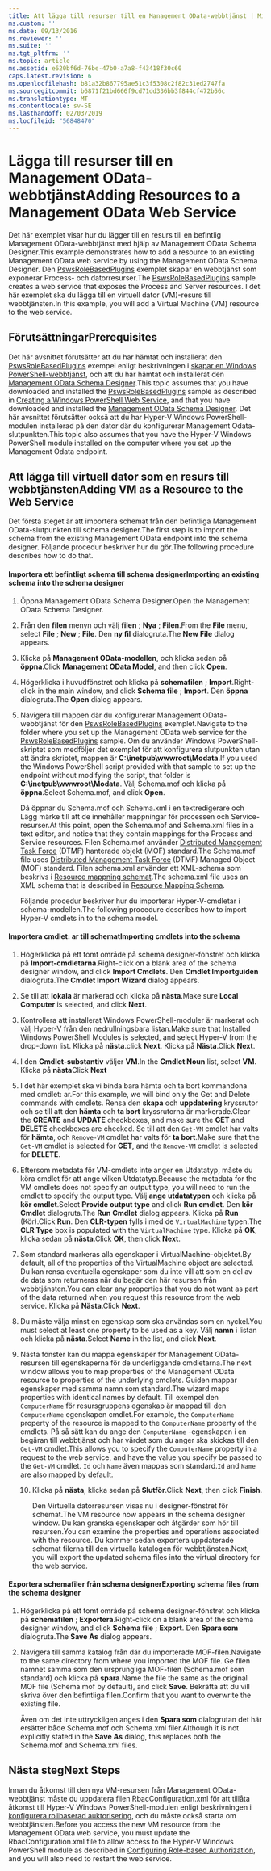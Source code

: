 ```yaml
---
title: Att lägga till resurser till en Management OData-webbtjänst | Microsoft Docs
ms.custom: ''
ms.date: 09/13/2016
ms.reviewer: ''
ms.suite: ''
ms.tgt_pltfrm: ''
ms.topic: article
ms.assetid: e620bf6d-76be-47b0-a7a8-f43418f30c60
caps.latest.revision: 6
ms.openlocfilehash: b81a32b867795ae51c3f5308c2f82c31ed2747fa
ms.sourcegitcommit: b6871f21bd666f9cd71dd336bb3f844cf472b56c
ms.translationtype: MT
ms.contentlocale: sv-SE
ms.lasthandoff: 02/03/2019
ms.locfileid: "56848470"
---
```

# <a name="adding-resources-to-a-management-odata-web-service"></a><span data-ttu-id="c788a-102">Lägga till resurser till en Management OData-webbtjänst</span><span class="sxs-lookup"><span data-stu-id="c788a-102">Adding Resources to a Management OData Web Service</span></span>

<span data-ttu-id="c788a-103">Det här exemplet visar hur du lägger till en resurs till en befintlig Management OData-webbtjänst med hjälp av Management OData Schema Designer.</span><span class="sxs-lookup"><span data-stu-id="c788a-103">This example demonstrates how to add a resource to an existing Management OData web service by using the Management OData Schema Designer.</span></span> <span data-ttu-id="c788a-104">Den [PswsRoleBasedPlugins](https://code.msdn.microsoft.com:443/windowsdesktop/PswsRoleBasedPlugins-9c79b75a) exemplet skapar en webbtjänst som exponerar Process- och datorresurser.</span><span class="sxs-lookup"><span data-stu-id="c788a-104">The [PswsRoleBasedPlugins](https://code.msdn.microsoft.com:443/windowsdesktop/PswsRoleBasedPlugins-9c79b75a) sample creates a web service that exposes the Process and Server resources.</span></span> <span data-ttu-id="c788a-105">I det här exemplet ska du lägga till en virtuell dator (VM)-resurs till webbtjänsten.</span><span class="sxs-lookup"><span data-stu-id="c788a-105">In this example, you will add a Virtual Machine (VM) resource to the web service.</span></span>

## <a name="prerequisites"></a><span data-ttu-id="c788a-106">Förutsättningar</span><span class="sxs-lookup"><span data-stu-id="c788a-106">Prerequisites</span></span>

<span data-ttu-id="c788a-107">Det här avsnittet förutsätter att du har hämtat och installerat den [PswsRoleBasedPlugins](https://code.msdn.microsoft.com:443/windowsdesktop/PswsRoleBasedPlugins-9c79b75a) exempel enligt beskrivningen i [skapar en Windows PowerShell-webbtjänst](./creating-a-management-odata-web-service.md), och att du har hämtat och installerat den [Management OData Schema Designer](https://marketplace.visualstudio.com/items?itemName=jlisc0.ManagementODataSchemaDesigner).</span><span class="sxs-lookup"><span data-stu-id="c788a-107">This topic assumes that you have downloaded and installed the [PswsRoleBasedPlugins](https://code.msdn.microsoft.com:443/windowsdesktop/PswsRoleBasedPlugins-9c79b75a) sample as described in [Creating a Windows PowerShell Web Service](./creating-a-management-odata-web-service.md), and that you have downloaded and installed the [Management OData Schema Designer](https://marketplace.visualstudio.com/items?itemName=jlisc0.ManagementODataSchemaDesigner).</span></span> <span data-ttu-id="c788a-108">Det här avsnittet förutsätter också att du har Hyper-V Windows PowerShell-modulen installerad på den dator där du konfigurerar Management Odata-slutpunkten.</span><span class="sxs-lookup"><span data-stu-id="c788a-108">This topic also assumes that you have the Hyper-V Windows PowerShell module installed on the computer where you set up the Management Odata endpoint.</span></span>

## <a name="adding-vm-as-a-resource-to-the-web-service"></a><span data-ttu-id="c788a-109">Att lägga till virtuell dator som en resurs till webbtjänsten</span><span class="sxs-lookup"><span data-stu-id="c788a-109">Adding VM as a Resource to the Web Service</span></span>

<span data-ttu-id="c788a-110">Det första steget är att importera schemat från den befintliga Management OData-slutpunkten till schema designer.</span><span class="sxs-lookup"><span data-stu-id="c788a-110">The first step is to import the schema from the existing Management OData endpoint into the schema designer.</span></span> <span data-ttu-id="c788a-111">Följande procedur beskriver hur du gör.</span><span class="sxs-lookup"><span data-stu-id="c788a-111">The following procedure describes how to do that.</span></span>

#### <a name="importing-an-existing-schema-into-the-schema-designer"></a><span data-ttu-id="c788a-112">Importera ett befintligt schema till schema designer</span><span class="sxs-lookup"><span data-stu-id="c788a-112">Importing an existing schema into the schema designer</span></span>

1. <span data-ttu-id="c788a-113">Öppna Management OData Schema Designer.</span><span class="sxs-lookup"><span data-stu-id="c788a-113">Open the Management OData Schema Designer.</span></span>

2. <span data-ttu-id="c788a-114">Från den **filen** menyn och välj **filen** ; **Nya** ; **Filen**.</span><span class="sxs-lookup"><span data-stu-id="c788a-114">From the **File** menu, select **File** ; **New** ; **File**.</span></span> <span data-ttu-id="c788a-115">Den **ny fil** dialogruta.</span><span class="sxs-lookup"><span data-stu-id="c788a-115">The **New File** dialog appears.</span></span>

3. <span data-ttu-id="c788a-116">Klicka på **Management OData-modellen**, och klicka sedan på **öppna**.</span><span class="sxs-lookup"><span data-stu-id="c788a-116">Click **Management OData Model**, and then click **Open**.</span></span>

4. <span data-ttu-id="c788a-117">Högerklicka i huvudfönstret och klicka på **schemafilen** ; **Import**.</span><span class="sxs-lookup"><span data-stu-id="c788a-117">Right-click in the main window, and click **Schema file** ; **Import**.</span></span> <span data-ttu-id="c788a-118">Den **öppna** dialogruta.</span><span class="sxs-lookup"><span data-stu-id="c788a-118">The **Open** dialog appears.</span></span>

5. <span data-ttu-id="c788a-119">Navigera till mappen där du konfigurerar Management OData-webbtjänst för den [PswsRoleBasedPlugins](https://code.msdn.microsoft.com:443/windowsdesktop/PswsRoleBasedPlugins-9c79b75a) exemplet.</span><span class="sxs-lookup"><span data-stu-id="c788a-119">Navigate to the folder where you set up the Management OData web service for the [PswsRoleBasedPlugins](https://code.msdn.microsoft.com:443/windowsdesktop/PswsRoleBasedPlugins-9c79b75a) sample.</span></span> <span data-ttu-id="c788a-120">Om du använder Windows PowerShell-skriptet som medföljer det exemplet för att konfigurera slutpunkten utan att ändra skriptet, mappen är **C:\inetpub\wwwroot\Modata**.</span><span class="sxs-lookup"><span data-stu-id="c788a-120">If you used the Windows PowerShell script provided with that sample to set up the endpoint without modifying the script, that folder is **C:\inetpub\wwwroot\Modata**.</span></span> <span data-ttu-id="c788a-121">Välj Schema.mof och klicka på **öppna**.</span><span class="sxs-lookup"><span data-stu-id="c788a-121">Select Schema.mof, and click **Open**.</span></span>

   <span data-ttu-id="c788a-122">Då öppnar du Schema.mof och Schema.xml i en textredigerare och Lägg märke till att de innehåller mappningar för processen och Service-resurser.</span><span class="sxs-lookup"><span data-stu-id="c788a-122">At this point, open the Schema.mof and Schema.xml files in a text editor, and notice that they contain mappings for the Process and Service resources.</span></span> <span data-ttu-id="c788a-123">Filen Schema.mof använder [Distributed Management Task Force](https://www.dmtf.org/) (DTMF) hanterade objekt (MOF) standard.</span><span class="sxs-lookup"><span data-stu-id="c788a-123">The Schema.mof file uses [Distributed Management  Task Force](https://www.dmtf.org/) (DTMF) Managed Object (MOF) standard.</span></span> <span data-ttu-id="c788a-124">Filen schema.xml använder ett XML-schema som beskrivs i [Resource mappning schemat](./resource-mapping-schema.md).</span><span class="sxs-lookup"><span data-stu-id="c788a-124">The schema.xml file uses an XML schema that is described in [Resource Mapping Schema](./resource-mapping-schema.md).</span></span>

   <span data-ttu-id="c788a-125">Följande procedur beskriver hur du importerar Hyper-V-cmdletar i schema-modellen.</span><span class="sxs-lookup"><span data-stu-id="c788a-125">The following procedure describes how to import Hyper-V cmdlets in to the schema model.</span></span>

#### <a name="importing-cmdlets-into-the-schema"></a><span data-ttu-id="c788a-126">Importera cmdlet: ar till schemat</span><span class="sxs-lookup"><span data-stu-id="c788a-126">Importing cmdlets into the schema</span></span>

1. <span data-ttu-id="c788a-127">Högerklicka på ett tomt område på schema designer-fönstret och klicka på **Import-cmdletarna**.</span><span class="sxs-lookup"><span data-stu-id="c788a-127">Right-click on a blank area of the schema designer window, and click **Import Cmdlets**.</span></span> <span data-ttu-id="c788a-128">Den **Cmdlet Importguiden** dialogruta.</span><span class="sxs-lookup"><span data-stu-id="c788a-128">The **Cmdlet Import Wizard** dialog appears.</span></span>

2. <span data-ttu-id="c788a-129">Se till att **lokala** är markerad och klicka på **nästa**.</span><span class="sxs-lookup"><span data-stu-id="c788a-129">Make sure **Local Computer** is selected, and click **Next**.</span></span>

3. <span data-ttu-id="c788a-130">Kontrollera att installerat Windows PowerShell-moduler är markerat och välj Hyper-V från den nedrullningsbara listan.</span><span class="sxs-lookup"><span data-stu-id="c788a-130">Make sure that Installed Windows PowerShell Modules is selected, and select Hyper-V from the drop-down list.</span></span> <span data-ttu-id="c788a-131">Klicka på **nästa**.</span><span class="sxs-lookup"><span data-stu-id="c788a-131">click **Next**.</span></span> <span data-ttu-id="c788a-132">Klicka på **Nästa**.</span><span class="sxs-lookup"><span data-stu-id="c788a-132">Click **Next**.</span></span>

4. <span data-ttu-id="c788a-133">I den **Cmdlet-substantiv** väljer **VM**.</span><span class="sxs-lookup"><span data-stu-id="c788a-133">In the **Cmdlet Noun** list, select **VM**.</span></span> <span data-ttu-id="c788a-134">Klicka på **nästa**</span><span class="sxs-lookup"><span data-stu-id="c788a-134">Click **Next**</span></span>

5. <span data-ttu-id="c788a-135">I det här exemplet ska vi binda bara hämta och ta bort kommandona med cmdlet: ar.</span><span class="sxs-lookup"><span data-stu-id="c788a-135">For this example, we will bind only the Get and Delete commands with cmdlets.</span></span> <span data-ttu-id="c788a-136">Rensa den **skapa** och **uppdatering** kryssrutor och se till att den **hämta** och **ta bort** kryssrutorna är markerade.</span><span class="sxs-lookup"><span data-stu-id="c788a-136">Clear the **CREATE** and **UPDATE** checkboxes, and make sure the **GET** and **DELETE** checkboxes are checked.</span></span> <span data-ttu-id="c788a-137">Se till att den `Get-VM` cmdlet har valts för **hämta**, och `Remove-VM` cmdlet har valts för **ta bort**.</span><span class="sxs-lookup"><span data-stu-id="c788a-137">Make sure that the `Get-VM` cmdlet is selected for **GET**, and the `Remove-VM` cmdlet is selected for **DELETE**.</span></span>

6. <span data-ttu-id="c788a-138">Eftersom metadata för VM-cmdlets inte anger en Utdatatyp, måste du köra cmdlet för att ange vilken Utdatatyp.</span><span class="sxs-lookup"><span data-stu-id="c788a-138">Because the metadata for the VM cmdlets does not specify an output type, you will need to run the cmdlet to specify the output type.</span></span> <span data-ttu-id="c788a-139">Välj **ange utdatatypen** och klicka på **kör cmdlet**.</span><span class="sxs-lookup"><span data-stu-id="c788a-139">Select **Provide output type** and click **Run cmdlet**.</span></span> <span data-ttu-id="c788a-140">Den **kör Cmdlet** dialogruta.</span><span class="sxs-lookup"><span data-stu-id="c788a-140">The **Run Cmdlet** dialog appears.</span></span> <span data-ttu-id="c788a-141">Klicka på **Run** (Kör).</span><span class="sxs-lookup"><span data-stu-id="c788a-141">Click **Run**.</span></span> <span data-ttu-id="c788a-142">Den **CLR-typen** fylls i med de `VirtualMachine` typen.</span><span class="sxs-lookup"><span data-stu-id="c788a-142">The **CLR Type** box is populated with the `VirtualMachine` type.</span></span> <span data-ttu-id="c788a-143">Klicka på **OK**, klicka sedan på **nästa**.</span><span class="sxs-lookup"><span data-stu-id="c788a-143">Click **OK**, then click **Next**.</span></span>

7. <span data-ttu-id="c788a-144">Som standard markeras alla egenskaper i VirtualMachine-objektet.</span><span class="sxs-lookup"><span data-stu-id="c788a-144">By default, all of the properties of the VirtualMachine object are selected.</span></span> <span data-ttu-id="c788a-145">Du kan rensa eventuella egenskaper som du inte vill att som en del av de data som returneras när du begär den här resursen från webbtjänsten.</span><span class="sxs-lookup"><span data-stu-id="c788a-145">You can clear any properties that you do not want as part of the data returned when you request this resource from the web service.</span></span> <span data-ttu-id="c788a-146">Klicka på **Nästa**.</span><span class="sxs-lookup"><span data-stu-id="c788a-146">Click **Next**.</span></span>

8. <span data-ttu-id="c788a-147">Du måste välja minst en egenskap som ska användas som en nyckel.</span><span class="sxs-lookup"><span data-stu-id="c788a-147">You must select at least one property to be used as a key.</span></span> <span data-ttu-id="c788a-148">Välj **namn** i listan och klicka på **nästa**.</span><span class="sxs-lookup"><span data-stu-id="c788a-148">Select **Name** in the list, and click **Next**.</span></span>

9. <span data-ttu-id="c788a-149">Nästa fönster kan du mappa egenskaper för Management OData-resursen till egenskaperna för de underliggande cmdletarna.</span><span class="sxs-lookup"><span data-stu-id="c788a-149">The next window allows you to map properties of the Management OData resource to properties of the underlying cmdlets.</span></span> <span data-ttu-id="c788a-150">Guiden mappar egenskaper med samma namn som standard.</span><span class="sxs-lookup"><span data-stu-id="c788a-150">The wizard maps properties with identical names by default.</span></span> <span data-ttu-id="c788a-151">Till exempel den `ComputerName` för resursgruppens egenskap är mappad till den `ComputerName` egenskapen cmdlet.</span><span class="sxs-lookup"><span data-stu-id="c788a-151">For example, the `ComputerName` property of the resource is mapped to the `ComputerName` property of the cmdlets.</span></span>  <span data-ttu-id="c788a-152">På så sätt kan du ange den `ComputerName` -egenskapen i en begäran till webbtjänst och har värdet som du anger ska skickas till den `Get-VM` cmdlet.</span><span class="sxs-lookup"><span data-stu-id="c788a-152">This allows you to specify the `ComputerName` property in a request to the web service, and have the value you specify be passed to the `Get-VM` cmdlet.</span></span> <span data-ttu-id="c788a-153">`Id` och `Name` även mappas som standard.</span><span class="sxs-lookup"><span data-stu-id="c788a-153">`Id` and `Name` are also mapped by default.</span></span>

   10. <span data-ttu-id="c788a-154">Klicka på **nästa**, klicka sedan på **Slutför**.</span><span class="sxs-lookup"><span data-stu-id="c788a-154">Click **Next**, then click **Finish**.</span></span>

       <span data-ttu-id="c788a-155">Den Virtuella datorresursen visas nu i designer-fönstret för schemat.</span><span class="sxs-lookup"><span data-stu-id="c788a-155">The VM resource now appears in the schema designer window.</span></span> <span data-ttu-id="c788a-156">Du kan granska egenskaper och åtgärder som hör till resursen.</span><span class="sxs-lookup"><span data-stu-id="c788a-156">You can examine the properties and operations associated with the resource.</span></span> <span data-ttu-id="c788a-157">Du kommer sedan exportera uppdaterade schemat filerna till den virtuella katalogen för webbtjänsten.</span><span class="sxs-lookup"><span data-stu-id="c788a-157">Next, you will export the updated schema files into the virtual directory for the web service.</span></span>

#### <a name="exporting-schema-files-from-the-schema-designer"></a><span data-ttu-id="c788a-158">Exportera schemafiler från schema designer</span><span class="sxs-lookup"><span data-stu-id="c788a-158">Exporting schema files from the schema designer</span></span>

1. <span data-ttu-id="c788a-159">Högerklicka på ett tomt område på schema designer-fönstret och klicka på **schemafilen** ; **Exportera**.</span><span class="sxs-lookup"><span data-stu-id="c788a-159">Right-click on a blank area of the schema designer window, and click **Schema file** ; **Export**.</span></span> <span data-ttu-id="c788a-160">Den **Spara som** dialogruta.</span><span class="sxs-lookup"><span data-stu-id="c788a-160">The **Save As** dialog appears.</span></span>

2. <span data-ttu-id="c788a-161">Navigera till samma katalog från där du importerade MOF-filen.</span><span class="sxs-lookup"><span data-stu-id="c788a-161">Navigate to the same directory from where you imported the MOF file.</span></span> <span data-ttu-id="c788a-162">Ge filen namnet samma som den ursprungliga MOF-filen (Schema.mof som standard) och klicka på **spara**.</span><span class="sxs-lookup"><span data-stu-id="c788a-162">Name the file the same as the original MOF file (Schema.mof by default), and click **Save**.</span></span> <span data-ttu-id="c788a-163">Bekräfta att du vill skriva över den befintliga filen.</span><span class="sxs-lookup"><span data-stu-id="c788a-163">Confirm that you want to overwrite the existing file.</span></span>

   <span data-ttu-id="c788a-164">Även om det inte uttryckligen anges i den **Spara som** dialogrutan det här ersätter både Schema.mof och Schema.xml filer.</span><span class="sxs-lookup"><span data-stu-id="c788a-164">Although it is not explicitly stated in the **Save As** dialog, this replaces both the Schema.mof and Schema.xml files.</span></span>

## <a name="next-steps"></a><span data-ttu-id="c788a-165">Nästa steg</span><span class="sxs-lookup"><span data-stu-id="c788a-165">Next Steps</span></span>

<span data-ttu-id="c788a-166">Innan du åtkomst till den nya VM-resursen från Management OData-webbtjänst måste du uppdatera filen RbacConfiguration.xml för att tillåta åtkomst till Hyper-V Windows PowerShell-modulen enligt beskrivningen i [konfigurera rollbaserad auktorisering](./configuring-role-based-authorization.md), och du måste också starta om webbtjänsten.</span><span class="sxs-lookup"><span data-stu-id="c788a-166">Before you access the new VM resource from the Management OData web service, you must update the RbacConfiguration.xml file to allow access to the Hyper-V Windows PowerShell module as described in [Configuring Role-based Authorization](./configuring-role-based-authorization.md), and you will also need to restart the web service.</span></span>